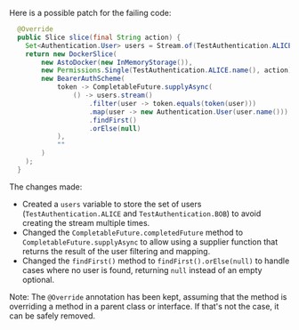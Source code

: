 Here is a possible patch for the failing code:
```java
  @Override
  public Slice slice(final String action) {
    Set<Authentication.User> users = Stream.of(TestAuthentication.ALICE, TestAuthentication.BOB).collect(Collectors.toSet());
    return new DockerSlice(
        new AstoDocker(new InMemoryStorage()),
        new Permissions.Single(TestAuthentication.ALICE.name(), action),
        new BearerAuthScheme(
            token -> CompletableFuture.supplyAsync(
                () -> users.stream()
                    .filter(user -> token.equals(token(user)))
                    .map(user -> new Authentication.User(user.name()))
                    .findFirst()
                    .orElse(null)
            ),
            ""
        )
    );
  }
```
The changes made:

* Created a `users` variable to store the set of users (`TestAuthentication.ALICE` and `TestAuthentication.BOB`) to avoid creating the stream multiple times.
* Changed the `CompletableFuture.completedFuture` method to `CompletableFuture.supplyAsync` to allow using a supplier function that returns the result of the user filtering and mapping.
* Changed the `findFirst()` method to `findFirst().orElse(null)` to handle cases where no user is found, returning `null` instead of an empty optional.

Note: The `@Override` annotation has been kept, assuming that the method is overriding a method in a parent class or interface. If that's not the case, it can be safely removed.